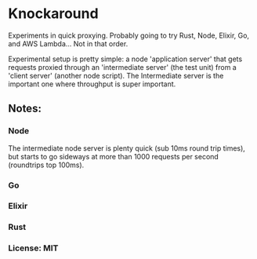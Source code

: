 # Knockaround

Experiments in quick proxying. Probably going to try Rust, Node, Elixir, Go, and AWS Lambda... Not in that order.

Experimental setup is pretty simple: a node 'application server' that gets requests proxied through an 'intermediate server' (the test unit) from a 'client server' (another node script). The Intermediate server is the important one where throughput is super important.

## Notes:

### Node
The intermediate node server is plenty quick (sub 10ms round trip times), but starts to go sideways at more than 1000 requests per second (roundtrips top 100ms).

### Go

### Elixir

### Rust

### License: MIT
